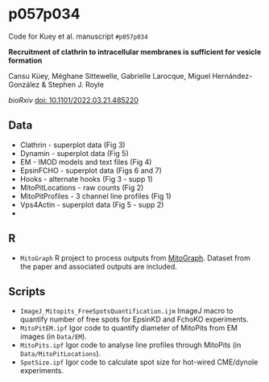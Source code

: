 # p057p034

Code for Kuey et al. manuscript `#p057p034`

**Recruitment of clathrin to intracellular membranes is sufficient for vesicle formation**

Cansu Küey, Méghane Sittewelle, Gabrielle Larocque, Miguel Hernández-González & Stephen J. Royle

*bioRxiv* [doi: 10.1101/2022.03.21.485220](https://doi.org/10.1101/2022.03.21.485220)

## Data

- Clathrin - superplot data (Fig 3)
- Dynamin - superplot data (Fig 5)
- EM - IMOD models and text files (Fig 4)
- EpsinFCHO - superplot data (Figs 6 and 7)
- Hooks - alternate hooks (Fig 3 - supp 1)
- MitoPitLocations - raw counts (Fig 2)
- MitoPitProfiles - 3 channel line profiles (Fig 1)
- Vps4Actin - superplot data (Fig 5 - supp 2)
- 

## R

- `MitoGraph` R project to process outputs from [MitoGraph](https://github.com/vianamp/MitoGraph). Dataset from the paper and associated outputs are included.

## Scripts

- `ImageJ_Mitopits_FreeSpotsQuantification.ijm` ImageJ macro to quantify number of free spots for EpsinKD and FchoKO experiments.
- `MitoPitEM.ipf` Igor code to quantify diameter of MitoPits from EM images (in `Data/EM`).
- `MitoPits.ipf` Igor code to analyse line profiles through MitoPits (in `Data/MitoPitLocations`).
- `SpotSize.ipf` Igor code to calculate spot size for hot-wired CME/dynole experiments. 

